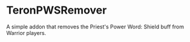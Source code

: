 # TeronPWSRemover
A simple addon that removes the Priest's Power Word: Shield buff from Warrior players.
